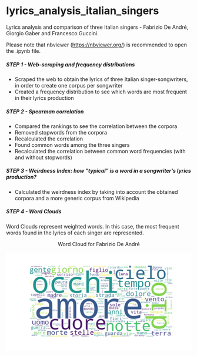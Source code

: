 # lyrics_analysis_italian_singers
Lyrics analysis and comparison of three Italian singers - Fabrizio De André, Giorgio Gaber and Francesco Guccini.

Please note that nbviewer (https://nbviewer.org/) is recommended to open the .ipynb file.

##### STEP 1 - Web-scraping and frequency distributions

- Scraped the web to obtain the lyrics of three Italian singer-songwriters, in order to create one corpus per songwriter
- Created a frequency distribution to see which words are most frequent in their lyrics production

##### STEP 2 - Spearman correlation

- Compared the rankings to see the correlation between the corpora
- Removed stopwords from the corpora
- Recalculated the correlation
- Found common words among the three singers
- Recalculated the correlation between common word frequencies (with and without stopwords)

##### STEP 3 - Weirdness Index: how "typical" is a word in a songwriter's lyrics production?

- Calculated the weirdness index by taking into account the obtained corpora and a more generic corpus from Wikipedia

##### STEP 4 - Word Clouds

Word Clouds represent weighted words. In this case, the most frequent words found in the lyrics of each singer are represented.  

<p align='center'>
Word Cloud for Fabrizio De André
  
 </p>

![De André](word_cloud_de_andre.png)

